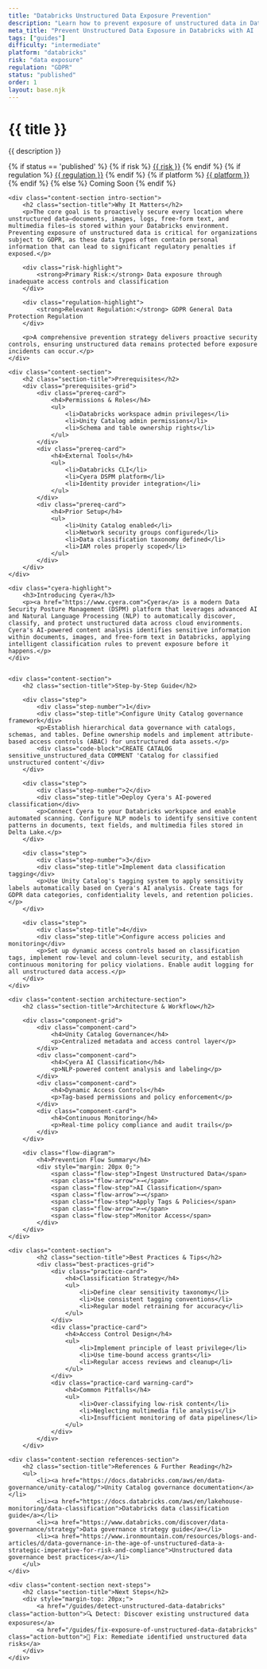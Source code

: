 ```yaml
---
title: "Databricks Unstructured Data Exposure Prevention"
description: "Learn how to prevent exposure of unstructured data in Databricks environments. Follow step-by-step guidance for GDPR compliance and data governance."
meta_title: "Prevent Unstructured Data Exposure in Databricks with AI | DSPM Guide"
tags: ["guides"]
difficulty: "intermediate"
platform: "databricks"
risk: "data exposure"
regulation: "GDPR"
status: "published"
order: 1
layout: base.njk
---
```


<div class="container">
    <div class="header">
        <h1>{{ title }}</h1>
        <p>{{ description }}</p>
        <div class="guide-tags-container">
			<div class="guide-tags-wrapper">
		    {% if status == 'published' %}
		        {% if risk %}
		        <a href="/risk/{{ risk | downcase | replace: ' ', '-' }}/" class="guide-tag risk">{{ risk }}</a>
		        {% endif %}
		        {% if regulation %}
		        <a href="/regulation/{{ regulation | downcase | replace: ' ', '-' }}/" class="guide-tag regulation">{{ regulation }}</a>
		        {% endif %}
		        {% if platform %}
		        <a href="/platforms/{{ platform | downcase | replace: ' ', '-' }}/" class="guide-tag platform">{{ platform }}</a>
		        {% endif %}
		    {% else %}
		        <span class="guide-tag coming-soon">Coming Soon</span>
		    {% endif %}
		</div>
		</div>
    </div>

    <div class="content-section intro-section">
        <h2 class="section-title">Why It Matters</h2>
        <p>The core goal is to proactively secure every location where unstructured data—documents, images, logs, free-form text, and multimedia files—is stored within your Databricks environment. Preventing exposure of unstructured data is critical for organizations subject to GDPR, as these data types often contain personal information that can lead to significant regulatory penalties if exposed.</p>
        
        <div class="risk-highlight">
            <strong>Primary Risk:</strong> Data exposure through inadequate access controls and classification
        </div>
        
        <div class="regulation-highlight">
            <strong>Relevant Regulation:</strong> GDPR General Data Protection Regulation
        </div>
        
        <p>A comprehensive prevention strategy delivers proactive security controls, ensuring unstructured data remains protected before exposure incidents can occur.</p>
    </div>

    <div class="content-section">
        <h2 class="section-title">Prerequisites</h2>
        <div class="prerequisites-grid">
            <div class="prereq-card">
                <h4>Permissions & Roles</h4>
                <ul>
                    <li>Databricks workspace admin privileges</li>
                    <li>Unity Catalog admin permissions</li>
                    <li>Schema and table ownership rights</li>
                </ul>
            </div>
            <div class="prereq-card">
                <h4>External Tools</h4>
                <ul>
                    <li>Databricks CLI</li>
                    <li>Cyera DSPM platform</li>
                    <li>Identity provider integration</li>
                </ul>
            </div>
            <div class="prereq-card">
                <h4>Prior Setup</h4>
                <ul>
                    <li>Unity Catalog enabled</li>
                    <li>Network security groups configured</li>
                    <li>Data classification taxonomy defined</li>
                    <li>IAM roles properly scoped</li>
                </ul>
            </div>
        </div>
    </div>
	
    <div class="cyera-highlight">
        <h3>Introducing Cyera</h3>
        <p><a href="https://www.cyera.com">Cyera</a> is a modern Data Security Posture Management (DSPM) platform that leverages advanced AI and Natural Language Processing (NLP) to automatically discover, classify, and protect unstructured data across cloud environments. Cyera's AI-powered content analysis identifies sensitive information within documents, images, and free-form text in Databricks, applying intelligent classification rules to prevent exposure before it happens.</p>
    </div>
	

    <div class="content-section">
        <h2 class="section-title">Step-by-Step Guide</h2>
        
        <div class="step">
            <div class="step-number">1</div>
            <div class="step-title">Configure Unity Catalog governance framework</div>
            <p>Establish hierarchical data governance with catalogs, schemas, and tables. Define ownership models and implement attribute-based access controls (ABAC) for unstructured data assets.</p>
            <div class="code-block">CREATE CATALOG sensitive_unstructured_data COMMENT 'Catalog for classified unstructured content'</div>
        </div>

        <div class="step">
            <div class="step-number">2</div>
            <div class="step-title">Deploy Cyera's AI-powered classification</div>
            <p>Connect Cyera to your Databricks workspace and enable automated scanning. Configure NLP models to identify sensitive content patterns in documents, text fields, and multimedia files stored in Delta Lake.</p>
        </div>

        <div class="step">
            <div class="step-number">3</div>
            <div class="step-title">Implement data classification tagging</div>
            <p>Use Unity Catalog's tagging system to apply sensitivity labels automatically based on Cyera's AI analysis. Create tags for GDPR data categories, confidentiality levels, and retention policies.</p>
        </div>

        <div class="step">
            <div class="step-title">4</div>
            <div class="step-title">Configure access policies and monitoring</div>
            <p>Set up dynamic access controls based on classification tags, implement row-level and column-level security, and establish continuous monitoring for policy violations. Enable audit logging for all unstructured data access.</p>
        </div>
    </div>

    <div class="content-section architecture-section">
        <h2 class="section-title">Architecture & Workflow</h2>
        
        <div class="component-grid">
            <div class="component-card">
                <h4>Unity Catalog Governance</h4>
                <p>Centralized metadata and access control layer</p>
            </div>
            <div class="component-card">
                <h4>Cyera AI Classification</h4>
                <p>NLP-powered content analysis and labeling</p>
            </div>
            <div class="component-card">
                <h4>Dynamic Access Controls</h4>
                <p>Tag-based permissions and policy enforcement</p>
            </div>
            <div class="component-card">
                <h4>Continuous Monitoring</h4>
                <p>Real-time policy compliance and audit trails</p>
            </div>
        </div>

        <div class="flow-diagram">
            <h4>Prevention Flow Summary</h4>
            <div style="margin: 20px 0;">
                <span class="flow-step">Ingest Unstructured Data</span>
                <span class="flow-arrow">→</span>
                <span class="flow-step">AI Classification</span>
                <span class="flow-arrow">→</span>
                <span class="flow-step">Apply Tags & Policies</span>
                <span class="flow-arrow">→</span>
                <span class="flow-step">Monitor Access</span>
            </div>
        </div>
    </div>

	<div class="content-section">
	        <h2 class="section-title">Best Practices & Tips</h2>
	        <div class="best-practices-grid">
	            <div class="practice-card">
	                <h4>Classification Strategy</h4>
	                <ul>
	                    <li>Define clear sensitivity taxonomy</li>
	                    <li>Use consistent tagging conventions</li>
	                    <li>Regular model retraining for accuracy</li>
	                </ul>
	            </div>
	            <div class="practice-card">
	                <h4>Access Control Design</h4>
	                <ul>
	                    <li>Implement principle of least privilege</li>
	                    <li>Use time-bound access grants</li>
	                    <li>Regular access reviews and cleanup</li>
	                </ul>
	            </div>
	            <div class="practice-card warning-card">
	                <h4>Common Pitfalls</h4>
	                <ul>
	                    <li>Over-classifying low-risk content</li>
	                    <li>Neglecting multimedia file analysis</li>
	                    <li>Insufficient monitoring of data pipelines</li>
	                </ul>
	            </div>
	        </div>
	    </div>

    <div class="content-section references-section">
        <h2 class="section-title">References & Further Reading</h2>
        <ul>
            <li><a href="https://docs.databricks.com/aws/en/data-governance/unity-catalog/">Unity Catalog governance documentation</a></li>
            <li><a href="https://docs.databricks.com/aws/en/lakehouse-monitoring/data-classification">Databricks data classification guide</a></li>
            <li><a href="https://www.databricks.com/discover/data-governance/strategy">Data governance strategy guide</a></li>
            <li><a href="https://www.ironmountain.com/resources/blogs-and-articles/d/data-governance-in-the-age-of-unstructured-data-a-strategic-imperative-for-risk-and-compliance">Unstructured data governance best practices</a></li>
        </ul>
    </div>

    <div class="content-section next-steps">
        <h2 class="section-title">Next Steps</h2>
        <div style="margin-top: 20px;">
            <a href="/guides/detect-unstructured-data-databricks" class="action-button">🔍 Detect: Discover existing unstructured data exposures</a>
            <a href="/guides/fix-exposure-of-unstructured-data-databricks" class="action-button">🔧 Fix: Remediate identified unstructured data risks</a>
        </div>
    </div>
</div>